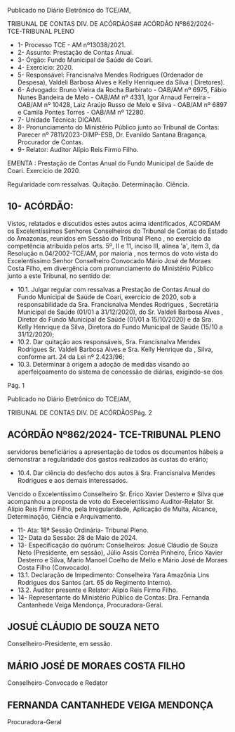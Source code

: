 Publicado  no  Diário  Eletrônico do TCE/AM,

TRIBUNAL DE CONTAS DIV. DE ACÓRDÃOS## ACÓRDÃO Nº862/2024- TCE-TRIBUNAL PLENO

- 1- Processo TCE - AM nº13038/2021.
- 2- Assunto: Prestação de Contas Anual.
- 3- Órgão: Fundo Municipal de Saúde de Coari.
- 4- Exercício: 2020.
- 5- Responsável: Francisnalva  Mendes  Rodrigues  (Ordenador  de  Despesa),  Valdeli Barbosa Alves e Kelly Henriquee da Silva ( Diretores).
- 6- Advogado: Bruno  Vieira  da  Rocha  Barbirato  -  OAB/AM  nº  6975,  Fábio  Nunes Bandeira de Melo - OAB/AM nº 4331, Igor Arnaud Ferreira - OAB/AM nº 10428, Laiz Araújo Russo de Melo e Silva - OAB/AM nº 6897 e Camila Pontes Torres - OAB/AM nº 12280.
- 7- Unidade Técnica: DICAMI.
- 8- Pronunciamento  do  Ministério  Público  junto  ao  Tribunal  de  Contas: Parecer  nº 7811/2023-DIMP-ESB, Dr. Evanildo Santana Bragança, Procurador de Contas.
- 9- Relator: Auditor Alípio Reis Firmo Filho.

EMENTA : Prestação  de  Contas  Anual  do  Fundo Municipal de Saúde de Coari. Exercício de 2020.

Regularidade com ressalvas. Quitação. Determinação. Ciência.

## 10-  ACÓRDÃO:

Vistos, relatados e discutidos estes autos acima identificados, ACORDAM os Excelentíssimos Senhores Conselheiros do Tribunal de Contas do Estado do Amazonas, reunidos em Sessão do Tribunal Pleno , no exercício da competência atribuída pelos arts. 5º,  II  e  11,  inciso  III,  alínea  'a',  item  3,  da  Resolução  n.04/2002-TCE/AM, por  maioria , nos termos do voto vista do Excelentíssimo Senhor Conselheiro Convocado Mário José de Moraes Costa Filho, em divergência com pronunciamento do Ministério Público junto a este Tribunal, no sentido de:

- 10.1. Julgar regular com ressalvas a Prestação de Contas Anual do Fundo Municipal de Saúde de Coari, exercício de 2020, sob a responsabilidade da Sra. Francisnalva Mendes Rodrigues , Secretária Municipal  de  Saúde  (01/01  a  31/12/2020),  do Sr.  Valdeli  Barbosa Alves , Diretor do Fundo Municipal de Saúde (01/01 a 15/10/2020) e da Sra. Kelly Henrique da Silva, Diretora do Fundo Municipal de Saúde (15/10 a 31/12/2020);
- 10.2. Dar quitação aos responsáveis, Sra. Francisnalva Mendes Rodrigues   Sr.  Valdeli  Barbosa  Alves  e  Sra.  Kelly  Henrique  da , Silva, conforme art. 24 da Lei nº 2.423/96;
- 10.3. Determinar à origem a adoção de medidas visando ao aperfeiçoamento do sistema de concessão de diárias, exigindo-se dos

Pág. 1

Publicado  no  Diário  Eletrônico do TCE/AM,

TRIBUNAL DE CONTAS DIV. DE ACÓRDÃOSPág. 2

## ACÓRDÃO Nº862/2024- TCE-TRIBUNAL PLENO

servidores beneficiários a apresentação  de  todos  os  documentos hábeis a demonstrar a regularidade dos gastos realizados às custas do erário;

- 10.4. Dar  ciência do  desfecho  dos  autos à Sra.  Francisnalva  Mendes Rodrigues e aos demais interessados.

Vencido o Excelentíssimo Conselheiro Sr. Érico Xavier Desterro e Silva que acompanhou a proposta de voto do Execelentíssimo Auditor-Relator  Sr. Alípio Reis Firmo Filho, pela Irregularidade, Aplicação de Multa, Alcance, Determinação, Ciência e Arquivamento.

- 11-  Ata: 18ª Sessão Ordinária- Tribunal Pleno.
- 12-  Data da Sessão: 28 de Maio de 2024.
- 13-  Especificação do quórum: Conselheiros: Josué Cláudio de Souza Neto (Presidente, em sessão), Júlio Assis Corrêa Pinheiro, Érico Xavier Desterro e Silva, Mario Manoel Coelho de Mello e Mário José de Moraes Costa Filho (Convocado).
- 13.1. Declaração  de  Impedimento: Conselheira  Yara  Amazônia  Lins  Rodrigues  dos Santos (art. 65 do Regimento Interno).
- 13.2. Auditor presente e Relator: Alípio Reis Firmo Filho.
- 14-  Representante do Ministério Público de Contas: Dra. Fernanda Cantanhede Veiga Mendonça, Procuradora-Geral.

## JOSUÉ CLÁUDIO DE SOUZA NETO

Conselheiro-Presidente, em sessão.

## MÁRIO JOSÉ DE MORAES COSTA FILHO

Conselheiro-Convocado e Redator

## FERNANDA CANTANHEDE VEIGA MENDONÇA

Procuradora-Geral